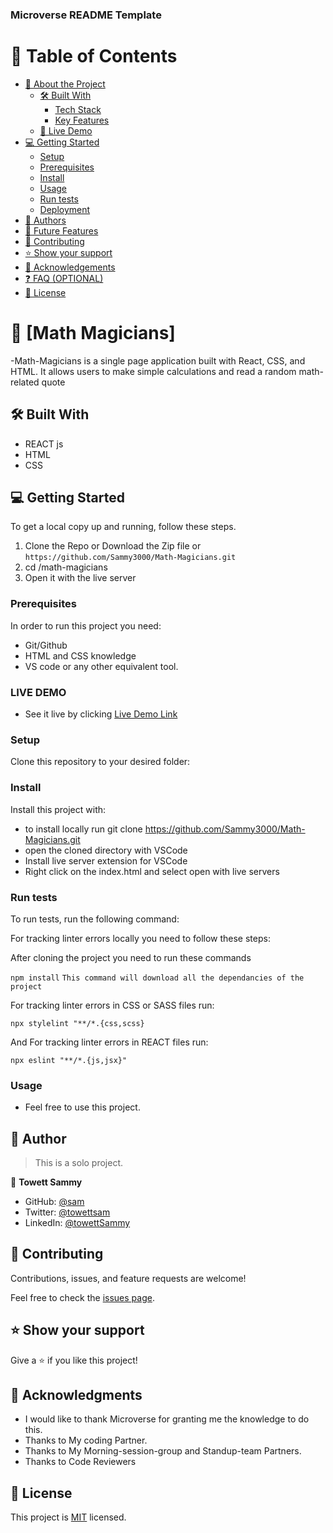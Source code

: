 <a name="readme-top"></a>

<!--
HOW TO USE:
This is an example of how you may give instructions on setting up your project locally.

Modify this file to match your project and remove sections that don't apply.

REQUIRED SECTIONS:
- Table of Contents
- About the Project
  - Built With
  - Live Demo
- Getting Started
- Authors
- Future Features
- Contributing
- Show your support
- Acknowledgements
- License

OPTIONAL SECTIONS:
- FAQ

After you're finished please remove all the comments and instructions!
-->

  <h3><b>Microverse README Template</b></h3>

</div>

<!-- TABLE OF CONTENTS -->

# 📗 Table of Contents

- [📖 About the Project](#about-project)
  - [🛠 Built With](#built-with)
    - [Tech Stack](#tech-stack)
    - [Key Features](#key-features)
  - [🚀 Live Demo](#live-demo)
- [💻 Getting Started](#getting-started)
  - [Setup](#setup)
  - [Prerequisites](#prerequisites)
  - [Install](#install)
  - [Usage](#usage)
  - [Run tests](#run-tests)
  - [Deployment](#triangular_flag_on_post-deployment)
- [👥 Authors](#authors)
- [🔭 Future Features](#future-features)
- [🤝 Contributing](#contributing)
- [⭐️ Show your support](#support)
- [🙏 Acknowledgements](#acknowledgements)
- [❓ FAQ (OPTIONAL)](#faq)
- [📝 License](#license)

<!-- PROJECT DESCRIPTION -->

# 📖 [Math Magicians] <a name="about-project"></a>

-Math-Magicians is a single page application built with React, CSS, and HTML. It allows users to make simple calculations and read a random math-related quote

## 🛠 Built With <a name="built-with"></a>

- REACT js
- HTML
- CSS

## 💻 Getting Started <a name="getting-started"></a>

To get a local copy up and running, follow these steps.

1. Clone the Repo or Download the Zip file or `https://github.com/Sammy3000/Math-Magicians.git`
2. cd /math-magicians
3. Open it with the live server

### Prerequisites

In order to run this project you need:

- Git/Github
- HTML and CSS knowledge
- VS code or any other equivalent tool.

 <!-- LIVE DEMO -->

### LIVE DEMO

- See it live by clicking [Live Demo Link]()

### Setup

Clone this repository to your desired folder:

<!--
Example commands:

```sh
  cd my-folder
  git clone git@github.com:myaccount/my-project.git
```
--->

### Install

Install this project with:

- to install locally run git clone https://github.com/Sammy3000/Math-Magicians.git
- open the cloned directory with VSCode
- Install live server extension for VSCode
- Right click on the index.html and select open with live servers

### Run tests

To run tests, run the following command:

For tracking linter errors locally you need to follow these steps:

After cloning the project you need to run these commands

`npm install` `This command will download all the dependancies of the project`

For tracking linter errors in CSS or SASS files run:

`npx stylelint "**/*.{css,scss}`

And For tracking linter errors in REACT files run:

`npx eslint "**/*.{js,jsx}"`

### Usage

- Feel free to use this project.

<!-- AUTHORS -->

## 👥 Author <a name="author"></a>

> This is a solo project.

👤 **Towett Sammy**

- GitHub: [@sam](https://github.com/Sammy3000)
- Twitter: [@towettsam](https://twitter.com/sammy15375658)
- LinkedIn: [@towettSammy](https://www.linkedin.com/in/towett-sammy-43476024a/)

<!-- CONTRIBUTING -->

## 🤝 Contributing <a name="contributing"></a>

Contributions, issues, and feature requests are welcome!

Feel free to check the [issues page](../../issues/).

<!-- SUPPORT -->

## ⭐️ Show your support <a name="support"></a>

Give a ⭐️ if you like this project!

<!-- ACKNOWLEDGEMENTS -->

## 🙏 Acknowledgments <a name="acknowledgements"></a>

- I would like to thank Microverse for granting me the knowledge to do this.
- Thanks to My coding Partner.
- Thanks to My Morning-session-group and Standup-team Partners.
- Thanks to Code Reviewers


## 📝 License <a name="license"></a>

This project is [MIT](./LICENSE) licensed.
